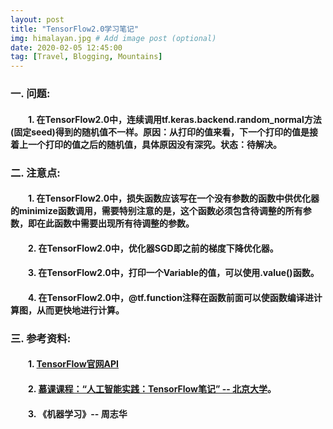 ```yaml
---
layout: post
title: "TensorFlow2.0学习笔记"
img: himalayan.jpg # Add image post (optional)
date: 2020-02-05 12:45:00
tag: [Travel, Blogging, Mountains]
---
```

### 一. 问题:
#### &emsp;&emsp;1. 在TensorFlow2.0中，连续调用tf.keras.backend.random_normal方法(固定seed)得到的随机值不一样。原因：从打印的值来看，下一个打印的值是接着上一个打印的值之后的随机值，具体原因没有深究。状态：待解决。

### 二. 注意点:
#### &emsp;&emsp;1. 在TensorFlow2.0中，损失函数应该写在一个**没有参数的函数**中供优化器的minimize函数调用，需要特别注意的是，这个函数必须包含待调整的所有参数，即在此函数中需要出现所有待调整的参数。
#### &emsp;&emsp;2. 在TensorFlow2.0中，优化器SGD即之前的梯度下降优化器。
#### &emsp;&emsp;3. 在TensorFlow2.0中，打印一个Variable的值，可以使用.value()函数。
#### &emsp;&emsp;4. 在TensorFlow2.0中，@tf.function注释在函数前面可以使函数编译进计算图，从而更快地进行计算。

### 三. 参考资料:
#### &emsp;&emsp;1. [TensorFlow官网API](https://tensorflow.google.cn/api_docs/python/tf?hl=en)
#### &emsp;&emsp;2. [慕课课程：“人工智能实践：TensorFlow笔记” -- 北京大学](https://www.icourse163.org/learn/PKU-1002536002?tid=1206591210#/learn/announce)。
#### &emsp;&emsp;3. 《机器学习》-- 周志华
